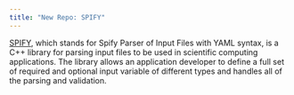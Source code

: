 ```yaml
---
title: "New Repo: SPIFY"
---
```


[SPIFY](https://github.com/LLNL/spify), which stands for Spify Parser of Input Files with YAML syntax, is a C++ library for parsing input files to be used in scientific computing applications. The library allows an application developer to define a full set of required and optional input variable of different types and handles all of the parsing and validation.
